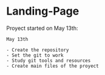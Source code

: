 # Landing-Page

Proyect started on May 13th:

    May 13th

    - Create the repository
    - Set the git to work
    - Study git tools and resources
    - Create main files of the proyect
